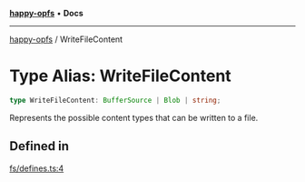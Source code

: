 [**happy-opfs**](../README.md) • **Docs**

***

[happy-opfs](../README.md) / WriteFileContent

# Type Alias: WriteFileContent

```ts
type WriteFileContent: BufferSource | Blob | string;
```

Represents the possible content types that can be written to a file.

## Defined in

[fs/defines.ts:4](https://github.com/JiangJie/happy-opfs/blob/b6f122787c0a1042b0551ee35b286e55a132e2d7/src/fs/defines.ts#L4)
